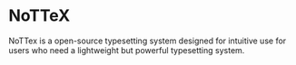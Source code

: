 # NoTTeX

NoTTex is a open-source typesetting system designed for intuitive use for users who need a lightweight but powerful typesetting system.
